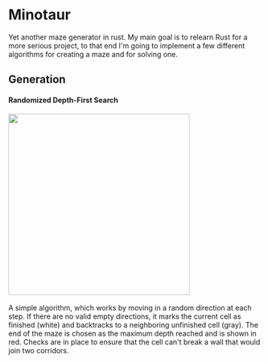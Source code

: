 # Minotaur

Yet another maze generator in rust. My main goal is to relearn Rust for a more serious project, 
to that end I'm going to implement a few different algorithms for creating a maze and for solving one.

## Generation
#### Randomized Depth-First Search
<img src="https://github.com/typio/minotaur/assets/26017543/c57b62db-73e3-41c2-bfd9-9b8cd1ece090" width="360"  />
</br></br>
A simple algorithm, which works by moving in a random direction at each step. If there are no valid empty directions, it marks the current cell as finished (white) and backtracks to a neighboring unfinished cell (gray). The end of the maze is chosen as the maximum depth reached and is shown in red. Checks are in place to ensure that the cell can't break a wall that would join two corridors.
